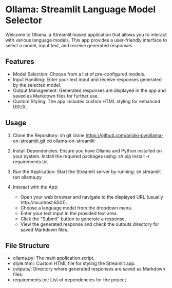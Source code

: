 # Ollama: Streamlit Language Model Selector

Welcome to Ollama, a Streamlit-based application that allows you to interact with various language models. This app provides a user-friendly interface to select a model, input text, and receive generated responses.

## Features

- Model Selection: Choose from a list of pre-configured models.
- Input Handling: Enter your text input and receive responses generated by the selected model.
- Output Management: Generated responses are displayed in the app and saved as Markdown files for further use.
- Custom Styling: The app includes custom HTML styling for enhanced UI/UX.

## Usage

1. Clone the Repository:
    sh
    git clone https://github.com/anlaki-py/ollama-on-streamlit.git
    cd ollama-on-streamlit
    

2. Install Dependencies:
    Ensure you have Ollama and Python installed on your system. Install the required packages using:
    sh
    pip install -r requirements.txt
    

3. Run the Application:
    Start the Streamlit server by running:
    sh
    streamlit run ollama.py
    

4. Interact with the App:
    - Open your web browser and navigate to the displayed URL (usually http://localhost:8501).
    - Choose a language model from the dropdown menu.
    - Enter your text input in the provided text area.
    - Click the "Submit" button to generate a response.
    - View the generated response and check the outputs directory for saved Markdown files.

## File Structure

- ollama.py: The main application script.
- style.html: Custom HTML file for styling the Streamlit app.
- outputs/: Directory where generated responses are saved as Markdown files.
- requirements.txt: List of dependencies for the project.
